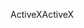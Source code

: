 <span data-ttu-id="f9526-101">ActiveX</span><span class="sxs-lookup"><span data-stu-id="f9526-101">ActiveX</span></span>